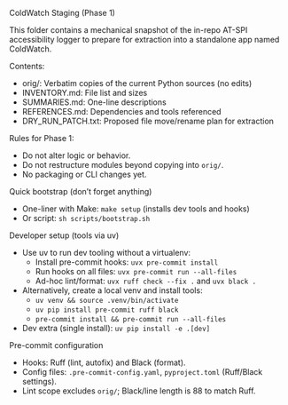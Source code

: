 ColdWatch Staging (Phase 1)

This folder contains a mechanical snapshot of the in-repo AT-SPI accessibility logger to prepare for extraction into a standalone app named ColdWatch.

Contents:
- orig/: Verbatim copies of the current Python sources (no edits)
- INVENTORY.md: File list and sizes
- SUMMARIES.md: One-line descriptions
- REFERENCES.md: Dependencies and tools referenced
- DRY_RUN_PATCH.txt: Proposed file move/rename plan for extraction

Rules for Phase 1:
- Do not alter logic or behavior.
- Do not restructure modules beyond copying into `orig/`.
- No packaging or CLI changes yet.

Quick bootstrap (don’t forget anything)
- One-liner with Make: `make setup` (installs dev tools and hooks)
- Or script: `sh scripts/bootstrap.sh`

Developer setup (tools via uv)
- Use uv to run dev tooling without a virtualenv:
  - Install pre-commit hooks: `uvx pre-commit install`
  - Run hooks on all files: `uvx pre-commit run --all-files`
  - Ad-hoc lint/format: `uvx ruff check --fix .` and `uvx black .`
- Alternatively, create a local venv and install tools:
  - `uv venv && source .venv/bin/activate`
  - `uv pip install pre-commit ruff black`
  - `pre-commit install && pre-commit run --all-files`
 - Dev extra (single install): `uv pip install -e .[dev]`

Pre-commit configuration
- Hooks: Ruff (lint, autofix) and Black (format).
- Config files: `.pre-commit-config.yaml`, `pyproject.toml` (Ruff/Black settings).
- Lint scope excludes `orig/`; Black/line length is 88 to match Ruff.
